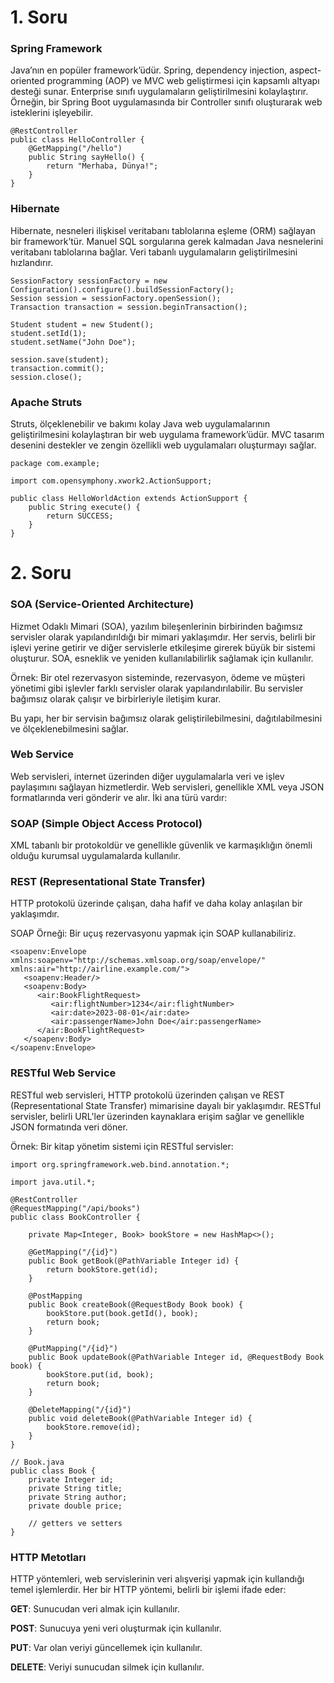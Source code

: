 

# 1. Soru
### Spring Framework
Java’nın en popüler framework’üdür. Spring, 
dependency injection, aspect-oriented programming (AOP) ve MVC web 
geliştirmesi için kapsamlı altyapı desteği sunar. Enterprise sınıfı uygulamaların geliştirilmesini kolaylaştırır. Örneğin, bir Spring Boot uygulamasında bir Controller sınıfı oluşturarak web isteklerini işleyebilir.


````
@RestController
public class HelloController {
    @GetMapping("/hello")
    public String sayHello() {
        return "Merhaba, Dünya!";
    }
}
````


### Hibernate
Hibernate, nesneleri ilişkisel veritabanı tablolarına eşleme (ORM) sağlayan bir framework’tür. Manuel SQL sorgularına gerek kalmadan Java nesnelerini veritabanı tablolarına bağlar. Veri tabanlı uygulamaların geliştirilmesini hızlandırır.

````
SessionFactory sessionFactory = new Configuration().configure().buildSessionFactory();
Session session = sessionFactory.openSession();
Transaction transaction = session.beginTransaction();

Student student = new Student();
student.setId(1);
student.setName("John Doe");

session.save(student);
transaction.commit();
session.close();
````

### Apache Struts 
Struts, ölçeklenebilir ve bakımı kolay Java web uygulamalarının geliştirilmesini kolaylaştıran bir web uygulama framework’üdür. MVC tasarım desenini destekler ve zengin özellikli web uygulamaları oluşturmayı sağlar.


````
package com.example;

import com.opensymphony.xwork2.ActionSupport;

public class HelloWorldAction extends ActionSupport {
    public String execute() {
        return SUCCESS;
    }
}
````

# 2. Soru

### SOA (Service-Oriented Architecture)

Hizmet Odaklı Mimari (SOA), yazılım bileşenlerinin birbirinden bağımsız servisler olarak yapılandırıldığı bir mimari yaklaşımdır. Her servis, belirli bir işlevi yerine getirir ve diğer servislerle etkileşime girerek büyük bir sistemi oluşturur. SOA, esneklik ve yeniden kullanılabilirlik sağlamak için kullanılır.

Örnek:
Bir otel rezervasyon sisteminde, rezervasyon, ödeme ve müşteri yönetimi gibi işlevler farklı servisler olarak yapılandırılabilir. Bu servisler bağımsız olarak çalışır ve birbirleriyle iletişim kurar.

Bu yapı, her bir servisin bağımsız olarak geliştirilebilmesini, dağıtılabilmesini ve ölçeklenebilmesini sağlar.

### Web Service

Web servisleri, internet üzerinden diğer uygulamalarla veri ve işlev paylaşımını sağlayan hizmetlerdir. Web servisleri, genellikle XML veya JSON formatlarında veri gönderir ve alır. İki ana türü vardır:

### SOAP (Simple Object Access Protocol)
XML tabanlı bir protokoldür ve genellikle güvenlik ve karmaşıklığın önemli olduğu kurumsal uygulamalarda kullanılır.
### REST (Representational State Transfer)
HTTP protokolü üzerinde çalışan, daha hafif ve daha kolay anlaşılan bir yaklaşımdır.

SOAP Örneği:
Bir uçuş rezervasyonu yapmak için SOAP kullanabiliriz.

````
<soapenv:Envelope xmlns:soapenv="http://schemas.xmlsoap.org/soap/envelope/" xmlns:air="http://airline.example.com/">
   <soapenv:Header/>
   <soapenv:Body>
      <air:BookFlightRequest>
         <air:flightNumber>1234</air:flightNumber>
         <air:date>2023-08-01</air:date>
         <air:passengerName>John Doe</air:passengerName>
      </air:BookFlightRequest>
   </soapenv:Body>
</soapenv:Envelope>
````

### RESTful Web Service
RESTful web servisleri, HTTP protokolü üzerinden çalışan ve REST (Representational State Transfer) mimarisine dayalı bir yaklaşımdır. RESTful servisler, belirli URL'ler üzerinden kaynaklara erişim sağlar ve genellikle JSON formatında veri döner.

Örnek:
Bir kitap yönetim sistemi için RESTful servisler:

````
import org.springframework.web.bind.annotation.*;

import java.util.*;

@RestController
@RequestMapping("/api/books")
public class BookController {

    private Map<Integer, Book> bookStore = new HashMap<>();

    @GetMapping("/{id}")
    public Book getBook(@PathVariable Integer id) {
        return bookStore.get(id);
    }

    @PostMapping
    public Book createBook(@RequestBody Book book) {
        bookStore.put(book.getId(), book);
        return book;
    }

    @PutMapping("/{id}")
    public Book updateBook(@PathVariable Integer id, @RequestBody Book book) {
        bookStore.put(id, book);
        return book;
    }

    @DeleteMapping("/{id}")
    public void deleteBook(@PathVariable Integer id) {
        bookStore.remove(id);
    }
}

// Book.java
public class Book {
    private Integer id;
    private String title;
    private String author;
    private double price;

    // getters ve setters
}

````

### HTTP Metotları
HTTP yöntemleri, web servislerinin veri alışverişi yapmak için kullandığı temel işlemlerdir. Her bir HTTP yöntemi, belirli bir işlemi ifade eder:

**GET**: Sunucudan veri almak için kullanılır. 

**POST**: Sunucuya yeni veri oluşturmak için kullanılır. 

**PUT**: Var olan veriyi güncellemek için kullanılır. 

**DELETE**: Veriyi sunucudan silmek için kullanılır. 